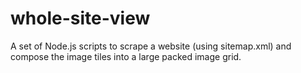 # whole-site-view
A set of Node.js scripts to scrape a website (using sitemap.xml) and compose the image tiles into a large packed image grid.
